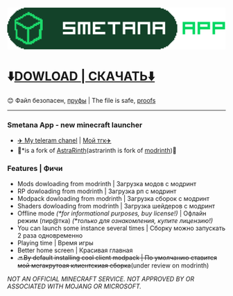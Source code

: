 ![Smetana App](apps/app-frontend/src/assets/modrinth_app.svg "Smetana App")

# ⬇️[DOWLOAD | СКАЧАТЬ⬇️](https://github.com/D5Kostya/smetana_app/releases/latest "сметана ждет...)")

😊 Файл безопасен, [пруфы](https://github.com/D5Kostya/smetana_app/blob/main/.github/assets/%D1%81%D0%BC%D0%B5%D1%82%D0%B0%D0%BD%D0%BD%D1%8B%D0%B5%20%D0%BF%D1%80%D1%83%D1%84%D1%8B.png) | The file is safe, [proofs](https://github.com/D5Kostya/smetana_app/blob/main/.github/assets/%D1%81%D0%BC%D0%B5%D1%82%D0%B0%D0%BD%D0%BD%D1%8B%D0%B5%20%D0%BF%D1%80%D1%83%D1%84%D1%8B.png)

---

### Smetana App - new minecraft launcher

- [✈️ My teleram chanel](https://t.me/d5kostya) | [Мой тгк✈️](https://t.me/d5kostya)
- 🔌\*is a fork of [AstraRinth](https://git.astralium.su/didirus/AstralRinth)(astrarinth is fork of [modrinth](https://github.com/modrinth/code))🔌	

### Features | Фичи

- Mods dowloading from modrinth | Загрузка модов с модринт
- RP dowloading from modrinth | Загрузка рп с модринт
- Modpack dowloading from modrinth | Загрузка сборок с модринт
- Shaders dowloading from modrinth | Загрузка шейдеров с модринт
- Offline mode _(\*for informational purposes, buy license!)_ | Офлайн режим (пир@тка) _(\*только для ознакомления, купите лицензию!)_
- You can launch some instance several times | Сборку можно запускать 2 раза одновременно
- Playing time | Время игры
- Better home screen | Красивая главная
- 🔜~~By default installing cool client modpack | По умолчанию ставится мой мегакрутоая клиентскиая сборка~~(under review on modrinth)

_NOT AN OFFICIAL MINECRAFT SERVICE. NOT APPROVED BY OR ASSOCIATED WITH MOJANG OR MICROSOFT._
